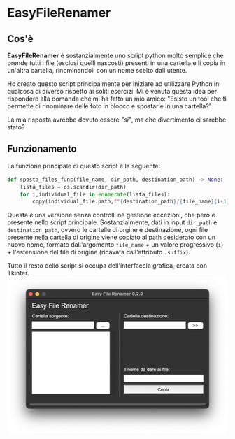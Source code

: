 # EasyFileRenamer

## Cos'è

**EasyFileRenamer** è sostanzialmente uno script python molto semplice che prende tutti i file (esclusi quelli nascosti) presenti in una cartella e li copia in un'altra cartella, rinominandoli con un nome scelto dall'utente.

Ho creato questo script principalmente per iniziare ad utilizzare Python in qualcosa di diverso rispetto ai soliti esercizi. Mi è venuta questa idea per rispondere alla domanda che mi ha fatto un mio amico: "Esiste un tool che ti permette di rinominare delle foto in blocco e spostarle in una cartella?".

La mia risposta avrebbe dovuto essere *"sì"*, ma che divertimento ci sarebbe stato?


## Funzionamento

La funzione principale di questo script è la seguente:
```python
def sposta_files_func(file_name, dir_path, destination_path) -> None:
    lista_files = os.scandir(dir_path)
    for i,individual_file in enumerate(lista_files):
        copy(individual_file.path,f"{destination_path}/{file_name}{i+1}{Path(individual_file.path).suffix}")
```

Questa è una versione senza controlli né gestione eccezioni, che però è presente nello script principale.
Sostanzialmente, dati in input `dir_path` e `destination_path`, ovvero le cartelle di orgine e destinazione, ogni file presente nella cartella di origine viene copiato al path desiderato con un nuovo nome, formato dall'argomento `file_name` + un valore progressivo (`i`) + l'estensione del file di origine (ricavata dall'attributo `.suffix`).

Tutto il resto dello script si occupa dell'interfaccia grafica, creata con Tkinter.
![Screenshot Interfaccia](EasyFileRenamer_0.2.0.png)